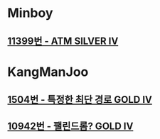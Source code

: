 # Minboy
## [11399번 - ATM SILVER IV](https://www.acmicpc.net/problem/11399)

# KangManJoo
## [1504번 - 특정한 최단 경로 GOLD IV](https://www.acmicpc.net/problem/1504)
## [10942번 - 팰린드롬? GOLD IV](https://www.acmicpc.net/problem/10942)
